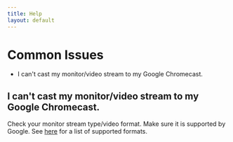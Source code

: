 ```yaml
---
title: Help
layout: default
---
```

# Common Issues

* I can't cast my monitor/video stream to my Google Chromecast.

## I can't cast my monitor/video stream to my Google Chromecast.

Check your monitor stream type/video format. Make sure it is supported by Google. See [here](https://developers.google.com/cast/docs/media) for a list of supported formats.
